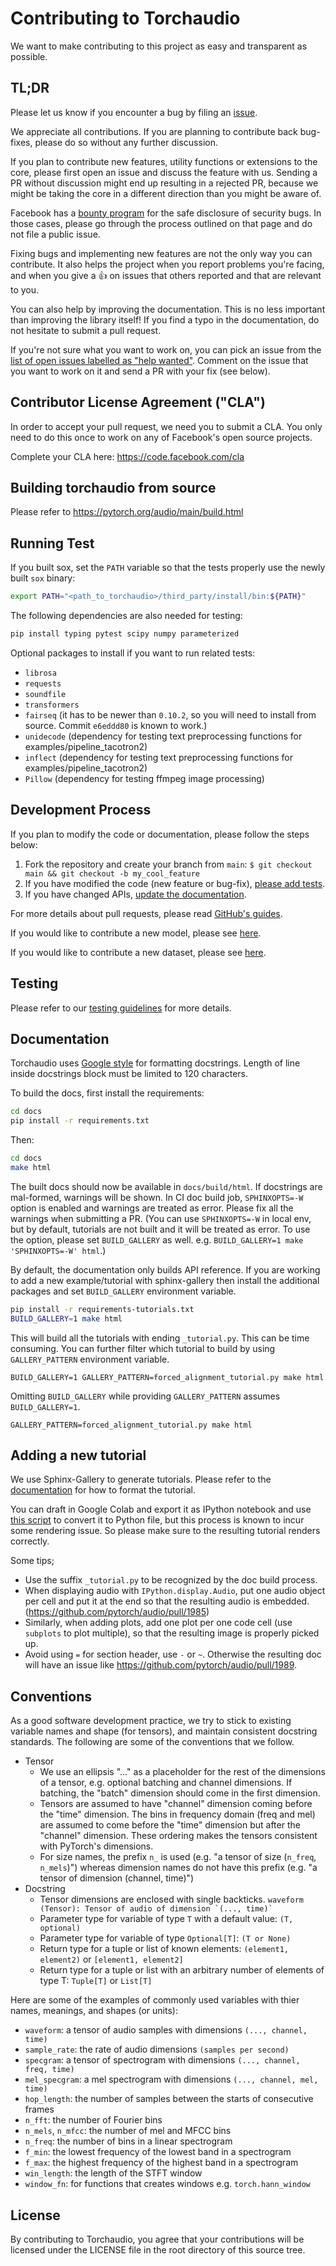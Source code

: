 # Contributing to Torchaudio
We want to make contributing to this project as easy and transparent as possible.

## TL;DR

Please let us know if you encounter a bug by filing an [issue](https://github.com/pytorch/audio/issues).

We appreciate all contributions. If you are planning to contribute back
bug-fixes, please do so without any further discussion.

If you plan to contribute new features, utility functions or extensions to the
core, please first open an issue and discuss the feature with us. Sending a PR
without discussion might end up resulting in a rejected PR, because we might be
taking the core in a different direction than you might be aware of.

Facebook has a [bounty program](https://www.facebook.com/whitehat/) for the
safe disclosure of security bugs. In those cases, please go through the
process outlined on that page and do not file a public issue.

Fixing bugs and implementing new features are not the only way you can
contribute. It also helps the project when you report problems you're facing,
and when you give a :+1: on issues that others reported and that are relevant
to you.

You can also help by improving the documentation. This is no less important
than improving the library itself! If you find a typo in the documentation,
do not hesitate to submit a pull request.

If you're not sure what you want to work on, you can pick an issue from the
[list of open issues labelled as "help
wanted"](https://github.com/pytorch/audio/issues?q=is%3Aopen+is%3Aissue+label%3A%22help+wanted%22).
Comment on the issue that you want to work on it and send a PR with your fix
(see below).

## Contributor License Agreement ("CLA")
In order to accept your pull request, we need you to submit a CLA. You only need
to do this once to work on any of Facebook's open source projects.

Complete your CLA here: <https://code.facebook.com/cla>

## Building torchaudio from source

Please refer to https://pytorch.org/audio/main/build.html

## Running Test

If you built sox, set the `PATH` variable so that the tests properly use the newly built `sox` binary:

```bash
export PATH="<path_to_torchaudio>/third_party/install/bin:${PATH}"
```

The following dependencies are also needed for testing:

```bash
pip install typing pytest scipy numpy parameterized
```

Optional packages to install if you want to run related tests:

- `librosa`
- `requests`
- `soundfile`
- `transformers`
- `fairseq` (it has to be newer than `0.10.2`, so you will need to install from
  source. Commit `e6eddd80` is known to work.)
- `unidecode` (dependency for testing text preprocessing functions for examples/pipeline_tacotron2)
- `inflect` (dependency for testing text preprocessing functions for examples/pipeline_tacotron2)
- `Pillow` (dependency for testing ffmpeg image processing)

## Development Process

If you plan to modify the code or documentation, please follow the steps below:

1. Fork the repository and create your branch from `main`: `$ git checkout main && git checkout -b my_cool_feature`
2. If you have modified the code (new feature or bug-fix), [please add tests](test/torchaudio_unittest/).
3. If you have changed APIs, [update the documentation](#Documentation).

For more details about pull requests,
please read [GitHub's guides](https://docs.github.com/en/github/collaborating-with-issues-and-pull-requests/creating-a-pull-request).

If you would like to contribute a new model, please see [here](#New-model).

If you would like to contribute a new dataset, please see [here](#New-dataset).

## Testing

Please refer to our [testing guidelines](test/torchaudio_unittest/) for more
details.

## Documentation

Torchaudio uses [Google style](http://sphinxcontrib-napoleon.readthedocs.io/en/latest/example_google.html)
for formatting docstrings. Length of line inside docstrings block must be limited to 120 characters.

To build the docs, first install the requirements:

```bash
cd docs
pip install -r requirements.txt
```

Then:

```bash
cd docs
make html
```

The built docs should now be available in `docs/build/html`.
If docstrings are mal-formed, warnings will be shown.
In CI doc build job, `SPHINXOPTS=-W` option is enabled and warnings are treated as error.
Please fix all the warnings when submitting a PR.
(You can use `SPHINXOPTS=-W` in local env, but by default,
tutorials are not built and it will be treated as error.
To use the option, please set  `BUILD_GALLERY` as well.
e.g. `BUILD_GALLERY=1 make 'SPHINXOPTS=-W' html`.)

By default, the documentation only builds API reference.
If you are working to add a new example/tutorial with sphinx-gallery then
install the additional packages and set `BUILD_GALLERY` environment variable.

```bash
pip install -r requirements-tutorials.txt
BUILD_GALLERY=1 make html
```

This will build all the tutorials with ending `_tutorial.py`.
This can be time consuming. You can further filter which tutorial to build by using
`GALLERY_PATTERN` environment variable.

```
BUILD_GALLERY=1 GALLERY_PATTERN=forced_alignment_tutorial.py make html
```

Omitting `BUILD_GALLERY` while providing `GALLERY_PATTERN` assumes `BUILD_GALLERY=1`.

```
GALLERY_PATTERN=forced_alignment_tutorial.py make html
```

## Adding a new tutorial

We use Sphinx-Gallery to generate tutorials. Please refer to the [documentation](https://sphinx-gallery.github.io/stable/syntax.html) for how to format the tutorial.

You can draft in Google Colab and export it as IPython notebook and use [this script](https://gist.github.com/chsasank/7218ca16f8d022e02a9c0deb94a310fe) to convert it to Python file, but this process is known to incur some rendering issue. So please make sure to the resulting tutorial renders correctly.

Some tips;

- Use the suffix `_tutorial.py` to be recognized by the doc build process.
- When displaying audio with `IPython.display.Audio`, put one audio object per cell and put it at the end so that the resulting audio is embedded. (https://github.com/pytorch/audio/pull/1985)
- Similarly, when adding plots, add one plot per one code cell (use `subplots` to plot multiple), so that the resulting image is properly picked up.
- Avoid using `=` for section header, use `-` or `~`. Otherwise the resulting doc will have an issue like https://github.com/pytorch/audio/pull/1989.

## Conventions

As a good software development practice, we try to stick to existing variable
names and shape (for tensors), and maintain consistent docstring standards.
The following are some of the conventions that we follow.

- Tensor
  - We use an ellipsis "..." as a placeholder for the rest of the dimensions of a
    tensor, e.g. optional batching and channel dimensions. If batching, the
    "batch" dimension should come in the first dimension.
  - Tensors are assumed to have "channel" dimension coming before the "time"
    dimension. The bins in frequency domain (freq and mel) are assumed to come
    before the "time" dimension but after the "channel" dimension. These
    ordering makes the tensors consistent with PyTorch's dimensions.
  - For size names, the prefix `n_` is used (e.g. "a tensor of size (`n_freq`,
    `n_mels`)") whereas dimension names do not have this prefix (e.g. "a tensor of
    dimension (channel, time)")
- Docstring
  - Tensor dimensions are enclosed with single backticks.
    ``waveform (Tensor): Tensor of audio of dimension `(..., time)` ``
  - Parameter type for variable of type `T` with a default value: `(T, optional)`
  - Parameter type for variable of type `Optional[T]`: `(T or None)`
  - Return type for a tuple or list of known elements:
    `(element1, element2)` or `[element1, element2]`
  - Return type for a tuple or list with an arbitrary number of elements
    of type T: `Tuple[T]` or `List[T]`

Here are some of the examples of commonly used variables with thier names,
meanings, and shapes (or units):

* `waveform`: a tensor of audio samples with dimensions `(..., channel, time)`
* `sample_rate`: the rate of audio dimensions `(samples per second)`
* `specgram`: a tensor of spectrogram with dimensions `(..., channel, freq, time)`
* `mel_specgram`: a mel spectrogram with dimensions `(..., channel, mel, time)`
* `hop_length`: the number of samples between the starts of consecutive frames
* `n_fft`: the number of Fourier bins
* `n_mels`, `n_mfcc`: the number of mel and MFCC bins
* `n_freq`: the number of bins in a linear spectrogram
* `f_min`: the lowest frequency of the lowest band in a spectrogram
* `f_max`: the highest frequency of the highest band in a spectrogram
* `win_length`: the length of the STFT window
* `window_fn`: for functions that creates windows e.g. `torch.hann_window`

## License

By contributing to Torchaudio, you agree that your contributions will be licensed
under the LICENSE file in the root directory of this source tree.
